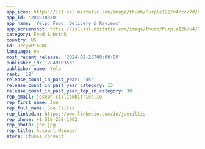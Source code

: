 ```yaml
---
app_icon: https://is1-ssl.mzstatic.com/image/thumb/Purple122/v4/cc/7d/66/cc7d6675-93bd-ea05-30d5-0e8855de1cc3/AppIcon-0-0-1x_U007emarketing-0-7-0-85-220.png/1024x1024bb.png
app_id: '284910350'
app_name: 'Yelp: Food, Delivery & Reviews'
app_screenshot: https://is1-ssl.mzstatic.com/image/thumb/Purple126/v4/81/37/e0/8137e021-355d-3246-2764-3c2b5c1965ec/2a118486-2190-4fbd-86b5-5f6d5c4066cf_Apple_Consumer_1.jpg/1242x2688bb.png
category: Food & Drink
country: US
id: 9ZcyxPib98L-
language: en
most_recent_release: '2024-02-20T00:00:00'
publisher_id: '284910353'
publisher_name: Yelp
rank: '12'
release_count_in_past_year: '45'
release_count_in_past_year_category: 13
release_count_in_past_year_top_in_category: 38
rep_email: joseph.cillis@bitrise.io
rep_first_name: Joe
rep_full_name: Joe Cillis
rep_linkedin: https://www.linkedin.com/in/joecillis
rep_phone: +1 518-258-1902
rep_photo: joe.jpg
rep_title: Account Manager
store: itunes_connect
---
```

